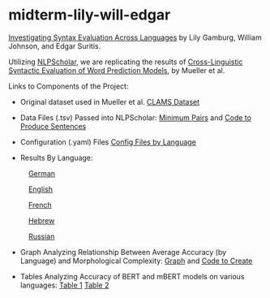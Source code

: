 # midterm-lily-will-edgar

[Investigating Syntax Evaluation Across Languages](https://github.com/lilygamburg/midterm-lily-will-edgar/blob/main/William_Edgar_Lily_Midterm_Replication.pdf) by Lily Gamburg, William Johnson, and Edgar Suritis.

Utilizing [NLPScholar](https://github.com/forrestdavis/NLPScholar/tree/main), we are replicating the results of [Cross-Linguistic Syntactic Evaluation of Word Prediction Models](https://aclanthology.org/2020.acl-main.490.pdf), by Mueller et al.

Links to Components of the Project:

* Original dataset used in Mueller et al.
[CLAMS Dataset](https://github.com/lilygamburg/midterm-lily-will-edgar/blob/main/clams.zip)

* Data Files (.tsv) Passed into NLPScholar:
  [Minimum Pairs](https://github.com/lilygamburg/midterm-lily-will-edgar/blob/main/min_pair_sentences.zip)
  and [Code to Produce Sentences](https://github.com/lilygamburg/midterm-lily-will-edgar/blob/main/produce_min_pair_sentences.py)

* Configuration (.yaml) Files
  [Config Files by Language](https://github.com/lilygamburg/midterm-lily-will-edgar/tree/main/NLPScholar_setup)

* Results By Language:

&nbsp;&nbsp;&nbsp;&nbsp;&nbsp;&nbsp;&nbsp;&nbsp;&nbsp;&nbsp;[German](https://github.com/lilygamburg/midterm-lily-will-edgar/blob/main/Results/DE.zip)

&nbsp;&nbsp;&nbsp;&nbsp;&nbsp;&nbsp;&nbsp;&nbsp;&nbsp;&nbsp;[English](https://github.com/lilygamburg/midterm-lily-will-edgar/blob/main/Results/EN.zip)

&nbsp;&nbsp;&nbsp;&nbsp;&nbsp;&nbsp;&nbsp;&nbsp;&nbsp;&nbsp;[French](https://github.com/lilygamburg/midterm-lily-will-edgar/blob/main/Results/FR.zip)

&nbsp;&nbsp;&nbsp;&nbsp;&nbsp;&nbsp;&nbsp;&nbsp;&nbsp;&nbsp;[Hebrew](https://github.com/lilygamburg/midterm-lily-will-edgar/blob/main/Results/HE.zip)

&nbsp;&nbsp;&nbsp;&nbsp;&nbsp;&nbsp;&nbsp;&nbsp;&nbsp;&nbsp;[Russian](https://github.com/lilygamburg/midterm-lily-will-edgar/blob/main/Results/RU.zip)



* Graph Analyzing Relationship Between Average Accuracy (by Language) and Morphological Complexity:
  [Graph](https://github.com/lilygamburg/midterm-lily-will-edgar/blob/main/Results/AverageAccuracyvsMorphpologicalComplexity.png) and [Code to Create](https://github.com/lilygamburg/midterm-lily-will-edgar/blob/main/Results/graph_creation.py)

* Tables Analyzing Accuracy of BERT and mBERT models on various languages:
   [Table 1](https://github.com/lilygamburg/midterm-lily-will-edgar/blob/main/Results/mBERT%20by%20language.png)
   [Table 2](https://github.com/lilygamburg/midterm-lily-will-edgar/blob/main/Results/mBERT%20vs%20BERT%20English.png)
